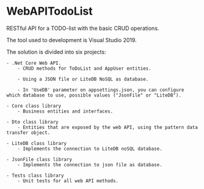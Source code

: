 # WebAPITodoList
RESTful API for a TODO-list with the basic CRUD operations.

The tool used to development is Visual Studio 2019.

The solution is divided into six projects:
	
	- .Net Core Web API.
		- CRUD methods for ToDoList and AppUser entities.
		
		- Using a JSON file or LiteDB NoSQL as database.
		
		- In 'UseDB' parameter on appsettings.json, you can configure which database to use, possible values ("JsonFile" or "LiteDB").
		
	- Core class library
		- Business entities and interfaces.
	
	- Dto class library
		- Entities that are exposed by the web API, using the pattern data transfer object.
	
	- LiteDB class library
		- Implements the connection to LiteDB noSQL database.
	
	- JsonFile class library
		- Implements the connection to json file as database.
		
	- Tests class library
		- Unit tests for all web API methods.
